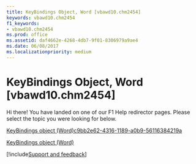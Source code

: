```yaml
---
title: KeyBindings Object, Word [vbawd10.chm2454]
keywords: vbawd10.chm2454
f1_keywords:
- vbawd10.chm2454
ms.prod: office
ms.assetid: daf4662e-4268-4db7-9f01-8306979a9ae4
ms.date: 06/08/2017
ms.localizationpriority: medium
---
```



# KeyBindings Object, Word [vbawd10.chm2454]

Hi there! You have landed on one of our F1 Help redirector pages. Please select the topic you were looking for below.

[KeyBindings object (Word)c9bb2e62-4316-1189-a0b9-56116384219a](https://msdn.microsoft.com/library/c9bb2e62-4316-1189-a0b9-56116384219a%28Office.15%29.aspx)

[KeyBindings object (Word)](https://msdn.microsoft.com/library/d2e38b04-b7e1-b35c-e511-5988d132b074%28Office.15%29.aspx)

[!include[Support and feedback](~/includes/feedback-boilerplate.md)]